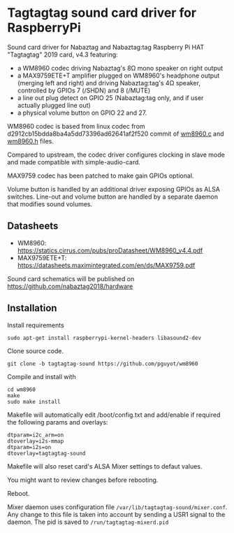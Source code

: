 # Tagtagtag sound card driver for RaspberryPi

Sound card driver for Nabaztag and Nabaztag:tag Raspberry Pi HAT "Tagtagtag" 2019 card, v4.3 featuring:

- a WM8960 codec driving Nabaztag's 8Ω mono speaker on right output
- a MAX9759ETE+T amplifier plugged on WM8960's headphone output (merging left and right) and driving Nabaztag:tag's 4Ω speaker, controlled by GPIOs 7 (/SHDN) and 8 (/MUTE)
- a line out plug detect on GPIO 25 (Nabaztag:tag only, and if user actually plugged line out)
- a physical volume button on GPIO 22 and 27.

WM8960 codec is based from linux codec from d2912cb15bdda8ba4a5dd73396ad62641af2f520 commit of [wm8960.c](https://github.com/torvalds/linux/blob/d2912cb15bdda8ba4a5dd73396ad62641af2f520/sound/soc/codecs/wm8960.c) and [wm8960.h](https://github.com/torvalds/linux/blob/d2912cb15bdda8ba4a5dd73396ad62641af2f520/sound/soc/codecs/wm8960.h) files.

Compared to upstream, the codec driver configures clocking in slave mode and made compatible with simple-audio-card.

MAX9759 codec has been patched to make gain GPIOs optional.

Volume button is handled by an additional driver exposing GPIOs as ALSA switches.
Line-out and volume button are handled by a separate daemon that modifies sound volumes.

## Datasheets

- WM8960: https://statics.cirrus.com/pubs/proDatasheet/WM8960_v4.4.pdf
- MAX9759ETE+T: https://datasheets.maximintegrated.com/en/ds/MAX9759.pdf

Sound card schematics will be published on https://github.com/nabaztag2018/hardware

## Installation

Install requirements

    sudo apt-get install raspberrypi-kernel-headers libasound2-dev

Clone source code.

    git clone -b tagtagtag-sound https://github.com/pguyot/wm8960

Compile and install with

    cd wm8960
    make
    sudo make install

Makefile will automatically edit /boot/config.txt and add/enable if required the following params and overlays:

    dtparam=i2c_arm=on
    dtoverlay=i2s-mmap
    dtparam=i2s=on
    dtoverlay=tagtagtag-sound

Makefile will also reset card's ALSA Mixer settings to defaut values.

You might want to review changes before rebooting.

Reboot.

Mixer daemon uses configuration file `/var/lib/tagtagtag-sound/mixer.conf`.
Any change to this file is taken into account by sending a USR1 signal to the daemon.
The pid is saved to `/run/tagtagtag-mixerd.pid`
